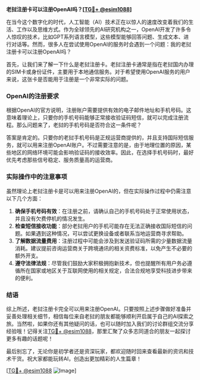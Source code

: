 **老挝注册卡可以注册OpenAI吗？[[TG💪+ @esim1088](https://t.me/s/esim1088)]**

在当今这个数字化的时代，人工智能（AI）技术正在以惊人的速度改变着我们的生活、工作以及思维方式。作为全球领先的AI研究机构之一，OpenAI开发了许多令人惊叹的技术，比如GPT系列语言模型，这些模型能够回答问题、生成文本、进行对话等。然而，很多人在尝试使用OpenAI的服务时会遇到一个问题：我的老挝注册卡可以注册OpenAI吗？

首先，让我们来了解一下什么是老挝注册卡。老挝注册卡通常是指在老挝国内办理的SIM卡或身份证件，主要用于本地通信服务。对于希望使用OpenAI服务的用户来说，这张卡是否能用于注册是一个非常实际的问题。

### OpenAI的注册要求

根据OpenAI的官方说明，注册账户需要提供有效的电子邮件地址和手机号码。这意味着理论上，只要你的手机号码能够正常接收验证码短信，就可以完成注册流程。那么问题来了，老挝的手机号码是否符合这一条件呢？

答案是肯定的。只要你的老挝手机号码是正规运营商提供的，并且支持国际短信服务，就可以用来注册OpenAI账户。不过需要注意的是，由于地理位置的原因，某些地区的网络环境可能会影响验证码的接收效率。因此，在选择手机号码时，最好优先考虑那些信号稳定、服务质量高的运营商。

### 实际操作中的注意事项

虽然理论上老挝注册卡是可以用来注册OpenAI的，但在实际操作过程中仍需注意以下几个方面：

1. **确保手机号码有效**：在注册之前，请确认自己的手机号码处于正常使用状态，并且没有欠费停机的情况发生。
2. **检查短信接收功能**：部分老挝用户的手机可能存在无法正确接收国际短信的问题。如果遇到这种情况，可以尝试更换设备或者联系当地运营商寻求帮助。
3. **了解数据流量费用**：注册过程中可能会涉及到发送验证码所需的少量数据流量消耗。建议提前咨询运营商关于跨境通讯的相关资费标准，以免产生不必要的额外开支。
4. **遵守法律法规**：尽管我们鼓励大家积极拥抱新技术，但也提醒所有用户务必遵循所在国家或地区关于互联网使用的相关规定，合法合规地享受科技进步带来的便利。

### 结语

综上所述，老挝注册卡完全可以用来注册OpenAI。只要按照上述步骤做好准备并妥善处理相关细节，相信每位来自老挝的朋友都能够顺利开启属于自己的AI探索之旅。当然啦，如果你还有其他疑问的话，也可以随时加入我们的讨论群组交流分享经验哦！记得关注[TG💪+ @esim1088](https://t.me/s/esim1088)，那里汇聚了众多志同道合的朋友一起探讨更多有趣的话题呢！

最后别忘了，无论你是初学者还是资深玩家，都欢迎随时回来查看最新的资讯和技术干货。祝大家都能玩转AI，创造出更加精彩的人生篇章！

[[TG💪+ @esim1088](https://t.me/s/esim1088) ![Image](https://i.postimg.cc/4NQfJmqS/Snipaste-2025-05-13-00-14-12.png)]